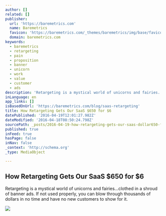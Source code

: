 ```yaml
---
author: []
related: []
publisher:
  url: 'https://baremetrics.com'
  name: Baremetrics
  favicon: 'https://baremetrics.com/_themes/baremetrics/img/base/favicon.ico'
  domain: baremetrics.com
keywords:
  - baremetrics
  - retargeting
  - pain
  - proposition
  - banner
  - unicorn
  - work
  - value
  - customer
  - ads
description: 'Retargeting is a mystical world of unicorns and fairies...clothed in a shroud of banner ads. If not used properly, you can blow through thousands of dollars in no time and have no new customers to show for it.'
inLanguage: en
app_links: []
isBasedOnUrl: 'https://baremetrics.com/blog/saas-retargeting'
title: How Retargeting Gets Our SaaS $650 for $6
datePublished: '2016-04-19T12:01:27.982Z'
dateModified: '2016-04-18T08:50:24.798Z'
sourcePath: _posts/2016-04-19-how-retargeting-gets-our-saas-dollar650-for-dollar6.md
published: true
inFeed: true
hasPage: false
inNav: false
_context: 'http://schema.org'
_type: MediaObject

---
```

<article style=""><h1>How Retargeting Gets Our SaaS $650 for $6</h1><p>Retargeting is a mystical world of unicorns and fairies...clothed in a shroud of banner ads. If not used properly, you can blow through thousands of dollars in no time and have no new customers to show for it.</p><img src="https://www.gravatar.com/avatar/ab12c35569752a709ca0bca1fffd215d?s=140&amp;r=g&amp;d=mm" /></article>
